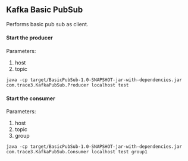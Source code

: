 ## Kafka Basic PubSub
Performs basic pub sub as client. 

#### Start the producer
Parameters:  

1. host
2. topic
```$xslt
java -cp target/BasicPubSub-1.0-SNAPSHOT-jar-with-dependencies.jar com.trace3.KafkaPubSub.Producer localhost test
```

#### Start the consumer
Parameters:

1. host
2. topic
3. group
```$xslt
java -cp target/BasicPubSub-1.0-SNAPSHOT-jar-with-dependencies.jar com.trace3.KafkaPubSub.Consumer localhost test group1
```